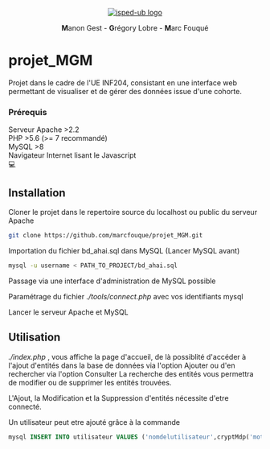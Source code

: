<p align="center">
  <a href="http://www.isped.u-bordeaux.fr/" target="_blank">
    <img src="http://www.isped.u-bordeaux.fr/Portals/0/ISPED-UBX_2019CJMN.jpg?ver=2019-03-27-141509-167" alt="isped-ub logo">
   </a>
</p>
<p align="center"><b>M</b>anon Gest - <b>G</b>régory Lobre - <b>M</b>arc Fouqué</p>

# projet_MGM

Projet dans le cadre de l'UE INF204,  consistant en une interface web permettant de visualiser et de gérer des données issue d'une cohorte.

### Prérequis
 Serveur Apache >2.2<br/>
 PHP >5.6 (>= 7 recommandé)<br/>
 MySQL >8<br/>
 Navigateur Internet lisant le Javascript<br/>
 💻

## Installation

Cloner le projet dans le repertoire source du localhost ou public du serveur Apache
```bash
git clone https://github.com/marcfouque/projet_MGM.git
```
Importation du fichier bd_ahai.sql dans MySQL (Lancer MySQL avant)
```bash
mysql -u username < PATH_TO_PROJECT/bd_ahai.sql
```
Passage via une interface d'administration de MySQL possible

<p>Paramétrage du fichier <i>./tools/connect.php</i> avec vos identifiants mysql</p>

<p>Lancer le serveur Apache et MySQL</p>

## Utilisation

<p><i>./index.php</i> , vous affiche la page d'accueil, de là possiblité d'accéder à l'ajout d'entités dans la base de données via l'option Ajouter ou d'en rechercher via l'option Consulter
La recherche des entités vous permettra de modifier ou de supprimer les entités trouvées.
</p><p>L'Ajout, la Modification et la Suppression d'entités nécessite d'etre connecté.</p>
<p>Un utilisateur peut etre ajouté grâce à la commande</p>

```sql
mysql INSERT INTO utilisateur VALUES ('nomdelutilisateur',cryptMdp('motdepasse'))
```
